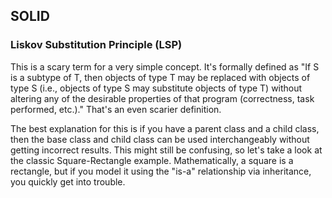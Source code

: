 ## **SOLID**
### Liskov Substitution Principle \(LSP\)

This is a scary term for a very simple concept. It's formally defined as "If S is a subtype of T, then objects of type T may be replaced with objects of type S \(i.e., objects of type S may substitute objects of type T\) without altering any of the desirable properties of that program \(correctness, task performed, etc.\)." That's an even scarier definition.

The best explanation for this is if you have a parent class and a child class, then the base class and child class can be used interchangeably without getting incorrect results. This might still be confusing, so let's take a look at the classic Square-Rectangle example. Mathematically, a square is a rectangle, but
if you model it using the "is-a" relationship via inheritance, you quickly get into trouble.